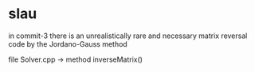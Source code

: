 # slau
in commit-3 there is an unrealistically rare and necessary matrix reversal code by the Jordano-Gauss method

file Solver.cpp -> method inverseMatrix()
